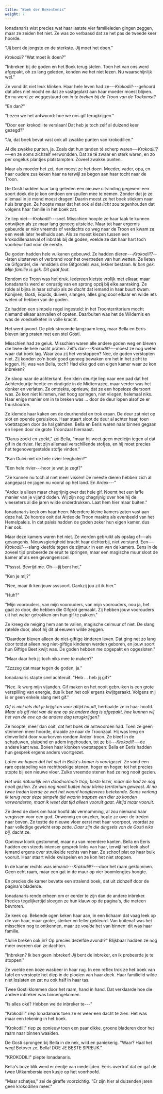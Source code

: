 ```yaml
---
title: "Boek der Bekentenis"
weight: 7
---
```


Ionadanaris wist precies wat haar laatste vier familieleden gingen zeggen, maar ze zeiden het niet. Ze was zo verbaasd dat ze het pas de tweede keer hoorde.

"Jij bent de jongste en de sterkste. Jij moet het doen."

_Krokodil?_ "Wat moet ik doen?"

"Inbreken bij de goden en het Boek terug stelen. Toen het van ons werd afgepakt, oh zo lang geleden, konden we het niet lezen. Nu waarschijnlijk wel."

Ze vond dit niet leuk klinken. Haar hele leven had ze---_Krokodil!_---gehoord dat alles niet mocht en dat ze vastgeplakt aan haar moeder moest blijven. En nu werd ze weggestuurd om _in te breken bij de Troon van de Toekomst_?

"En dan?"

"Lezen we het antwoord: hoe we ons gif terugkrijgen."

"Door een krokodil te verslaan! Dat heb je toch zelf al duizend keer gezegd?"

"Ja, dat boek bevat vast ook all zwakke punten van krokodillen."

Al die zwakke punten, ja. Zoals dat hun tanden té scherp waren---_Krokodil!?_---en ze soms zichzelf verwondden. Dat ze té zwaar en sterk waren, en zo per ongeluk plantjes platstampten. Zoveel zwakke punten.

Maar als moeder het zei, dan moest ze het doen. Moeder, vader, opa, en haar oudere zus keken haar na terwijl ze begon aan haar tocht naar de Troon. 

De Gosti hadden haar lang geleden een nieuwe uitvinding gegeven: een soort doek die je kon omdoen om spullen mee te nemen. Zonder dat je ze allemaal in je mond moest dragen! Daarin moest ze het boek stiekem naar huis brengen. Ze hoopte maar dat het ook al dat _licht_ zou tegenhouden dat volgens haar familie in het boek zat.

Ze liep niet---_Krokodil!_---snel. Misschien hoopte ze haar taak te kunnen ontwijken als ze maar lang genoeg uitstelde. Maar tot haar ergernis gebeurde er _niks_ vreemds of verdachts op weg naar de Troon en kwam ze een week later heelhuids aan. Als ze moest kiezen tussen een krokodillenaanval of inbraak bij de goden, voelde ze dat haar hart toch voorkeur had voor de eerste.

De goden hadden hele vulkanen gebouwd. Ze hadden dieren---_Krokodil!?_---laten uitsterven of verbrand voor het overtreden van hun wetten. Ze lieten de Gifgordel, die inmiddels drie Gifgordels was, lekker bestaan. _Ik ben gek. Mijn familie is gek. Dit gaat fout._

Rondom de Troon was het druk. Iedereen kletste vrolijk met elkaar, maar Ionadanaris werd er onrustig van en sprong opzij bij elke aanraking. Ze rolde al bijna in haar schulp als ze _dacht_ dat iemand in haar buurt kwam. Konijnen, Gosti, Equids, duiven, slangen, alles ging door elkaar en wilde iets weten of hebben van de goden. 

Ze hadden een simpele regel ingesteld: in het Troonterritorium mocht niemand elkaar aanvallen of opeten. Daarbuiten was het de Wildernis en was de voedselketen in volle kracht.

Het werd avond. De plek stroomde langzaam leeg, maar Bella en Eeris bleven lang praten met een stel Gosti. 

Misschien had ze geluk. Misschien waren alle andere goden weg en bleven die twee de hele nacht praten. Zelfs dan---_Krokodil?_---moest ze nog weten waar dat boek lag. Waar zou zij het verstoppen? Nee, de goden verstopten niet. Zij konden zo'n boek goed genoeg bewaken om het in het zicht te leggen. Hij was van Bella, toch? Had elke god een eigen kamer waar ze kon inbreken?

Ze sloop naar de achterkant. Een klein deurtje liep naar een pad dat het Achterdeurtje heette en eindigde in de Midterrazee, maar verder was het donker en verlaten. Ze ontdekte, opnieuw, dat ze een hopeloze diersoort was. Ze kon niet klimmen, niet hoog springen, niet vliegen, helemaal niks. Haar enige manier om in te breken was ... door de deur lopen alsof ze er thuishoorde.

Ze klemde haar kaken om de deurhendel en trok eraan. De deur zat niet op slot en opende geruisloos. Haar staart sloot de deur al achter haar, toen voetstappen door de hal galmden. Bella en Eeris waren naar binnen gegaan en liepen door de grote Troonzaal hiernaast.

"Darus zoekt en zoekt," zei Bella, "maar hij weet geen medicijn tegen al dat gif in de rivier. Het zijn allemaal verschillende stofjes, en hij moet precies het tegenovergestelde stofje vinden."

"Kan Gulvi niet de hele rivier leeghalen?"

"Een hele rivier---hoor je wat je zegt?"

"Ze kunnen nu toch al niet meer vissen! De meeste dieren hebben zich al aangepast en jagen nu vooral op het land. En Ardex---"

"Ardex is alleen maar chagrijnig over dat hele gif. Noemt het een laffe manier van je vijand doden. Wij zijn nog chagrijnig over hoe hij de vleeseters al die jaren wilde onderdrukken. Laat hem hier maar buiten."

Ionadanaris keek om haar heen. Meerdere kleine kamers zaten vast aan deze hal. Ze hoorde ooit dat Ardex de Troon maakte als evenbeeld van het Hemelpaleis. In dat paleis hadden de goden zeker hun eigen kamer, dus hier ook. 

Maar deze kamers waren het niet. Ze werden gebruikt als opslag of---als gevangenis. Nieuwsgierigheid bracht haar dichterbij, niet verstand. Een---_Krokodil!_---slang kleefde tegen de zijmuur in een van de kamers. Eens in de zoveel tijd probeerde ze eruit te springen, maar een magische muur sloot de kamer af als een gevangeniscel.

"Psssst. Bevrijd me. Oh---jij bent het."

"Ken je mij?"

"Nee, maar ik ken jouw ssssoort. Dankzij jou zit ik hier."

"Huh?"

"Mijn voorouders, van mijn voorouders, van mijn voorouders, nou ja, het gaat zo door, die hebben die Gifgrot gemaakt. Zij hebben jouw voorouders uit het water getrokken om hun gif te pakken."

Ze kreeg de neiging hem aan te vallen, magische celmuur of niet. De slang ratelde door, alsof hij dit al eeuwen wilde zeggen.

"Daardoor bleven alleen de niet-giftige kinderen leven. Dat ging net zo lang door totdat alleen nog niet-giftige kinderen werden geboren, en jouw soort hun Giftige Beet kwijt was. De goden hebben me opgepakt en opgesloten."

"Maar daar heb jij toch niks mee te maken?"

"Zzzzeg dat maar tegen de goden, ja."

Ionadanaris stapte snel achteruit. "Heb ... heb jij gif?"

"Nee. Ik wurg mijn vijanden. Gif maken en het nooit gebruiken is een grote verspilling van energie, dus ik ben het ook ergens kwijtgeraakt. Volgens mij is er geen enkele slang met gif."

_Gif is niet iets dat je krijgt en voor altijd houdt,_ herhaalde ze in haar hoofd. _Maar als gif niet van de ene op de andere dag is afgepakt, hoe kunnen wij het van de ene op de andere dag terugkrijgen?_

Ze hoopte, meer dan ooit, dat het boek de antwoorden had. Toen ze geen stemmen meer hoorde, draaide ze naar de Troonzaal. Hij was leeg en dimverlicht door vuurkorven rondom Ardex' troon. Ze bleef in de schaduwen, sluipend en adem ingehouden, tot ze bij---_Krokodil!_---de andere kant was. Boven haar klonken voetstappen: Bella en Eeris hadden hun gesprek ergens anders voortgezet.

_Laten we hopen dat het niet in Bella's kamer is voortgezet._ Ze vond een rare opstapeling van rechthoekige stenen, hoger en hoger, tot het precies stopte bij een nieuwe vloer. Zulke vreemde stenen had ze nog nooit gezien.

_Het was natuurlijk een doodnormale trap, beste lezer, maar die had ze nog nooit gezien. Ze was nog nooit buiten haar kleine territorium geweest. Al na twee treden leerde ze wat het woord hoogtevrees betekende. Soms verlang ik terug naar deze simpele tijd waarin trappen een dier zo konden verwonderen, maar ik weet dat tijd alleen vooruit gaat. Altijd maar vooruit._

Ze deed de doek om haar hoofd als vermomming, al zou niemand haar vergissen voor een god. Onwennig en onzeker, hopte ze over de treden naar boven. Ze testte de nieuwe vloer eerst met haar voorpoot, voordat ze haar volledige gewicht erop zette. _Daar zijn die dingsels van de Gosti niks bij,_ dacht ze.

Opnieuw klonk gestommel, maar nu van meerdere kanten. Bella en Eeris hadden een steeds intenser gesprek links van haar, terwijl het leek alsof iemand ergens over struikelde rechts van haar. Ze schoof plat op haar buik vooruit. Haar staart wilde kwispelen en ze kon het niet stoppen.

In de kamer rechts was iemand---_Krokodil!?_---door het raam geklommen. Geen echt raam, maar een gat in de muur op vier boomlengtes hoogte. 

En precies die kamer bevatte een stralend boek, dat uit zichzelf door de pagina's bladerde. 

Ionadanaris rende erheen om er eerder te zijn dan de andere inbreker. Precies tegelijkertijd sloegen ze hun klauw op de pagina's, die meteen bevroren. 

Ze keek op. Bekende ogen keken haar aan, in een lichaam dat vaag leek op die van haar, maar groter, sterker en feller gekleurd. Van buitenaf was het misschien nog te ontkennen, maar ze _voelde_ het van binnen: dit was haar familie. 

"Jullie breken ook in? Op precies dezelfde avond!?" Blijkbaar hadden ze nog meer overeen dan ze dachten.

"Inbreken? Ik ben geen inbreker! _Jij_ bent de inbreker, en ik probeerde je te stoppen."

Ze voelde een boze wasbeer in haar rug. In een reflex trok ze het boek van tafel en verstopte het diep in de plooien van haar doek. Haar familielid wilde niet loslaten en zat nu ook half in haar tas.

Twee Gosti klommen door het raam, hand in hand. Dat verklaarde hoe die andere inbreker was binnengekomen.

"Is alles oké? Hebben we de inbreker te---"

"Krokodil!" riep Ionadanaris toen ze er weer een dacht te zien. Het was maar een tekening in het boek. 

"Krokodil!" riep ze opnieuw toen een paar dikke, groene bladeren door het raam naar binnen waaiden. 

De Gosti sprongen bij Bella in de nek, wild en paniekerig. "Waar? Haal het weg! Betover ze, Bella! DOE JE BESTE SPREUK."

"KROKODIL!" piepte Ionadanaris.

Bella's boze blik werd er eentje van medelijden. Eeris overtrof dat en gaf de twee Uitkambersia een kusje op het voorhoofd.

"Maar schatjes," zei de giraffe voorzichtig. "Er zijn hier al duizenden jaren geen krokodillen meer."